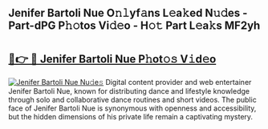 ## Jenifer Bartoli Nue O𝚗𝚕yf𝚊ns L𝚎a𝚔ed N𝚞𝚍es - Part-dPG P𝚑𝚘tos Vi𝚍𝚎o - H𝚘𝚝 Part L𝚎a𝚔s MF2yh

# <h2><a href="http://kf18g0.oniu.top/?m=Jenifer+Bartoli+Nue">🔗👉 🔴 Jenifer Bartoli Nue P𝚑ot𝚘𝚜 V𝚒d𝚎o</a></h2>

[![Jenifer Bartoli Nue Nu𝚍e𝚜](https://i.imgur.com/0qMVB7G.gif)](http://kf18g0.oniu.top/?m=Jenifer+Bartoli+Nue)
Digital content provider and web entertainer Jenifer Bartoli Nue, known for distributing dance and lifestyle knowledge through solo and collaborative dance routines and short videos. The public face of Jenifer Bartoli Nue is synonymous with openness and accessibility, but the hidden dimensions of his private life remain a captivating mystery.  
